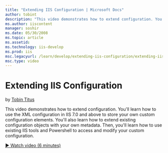```yaml
---
title: "Extending IIS Configuration | Microsoft Docs"
author: tobint
description: "This video demonstrates how to extend configuration. You’ll learn how to use the XML configuration in IIS 7.0 and above to store your own custom configuratio..."
ms.author: iiscontent
manager: soshir
ms.date: 05/30/2008
ms.topic: article
ms.assetid: 
ms.technology: iis-develop
ms.prod: iis
msc.legacyurl: /learn/develop/extending-iis-configuration/extending-iis-configuration
msc.type: video
---
```

Extending IIS Configuration
====================
by [Tobin Titus](https://github.com/tobint)

This video demonstrates how to extend configuration. You'll learn how to use the XML configuration in IIS 7.0 and above to store your own custom configuration elements. You'll also learn how to extend existing configuration objects with your own metadata. Then, you'll learn how to use existing IIS tools and Powershell to access and modify your custom configuration.

[&#9654; Watch video (6 minutes)](https://channel9.msdn.com/Blogs/IIS-NET-Site-Videos/extending-iis-configuration)